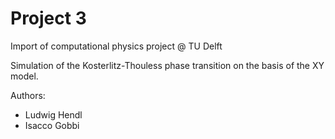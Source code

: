 # Project 3

Import of computational physics project @ TU Delft

Simulation of the Kosterlitz-Thouless phase transition on the basis of the XY model.

Authors:
- Ludwig Hendl
- Isacco Gobbi
